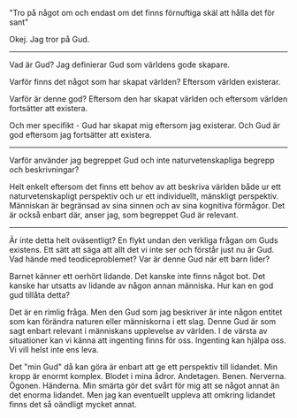"Tro på något om och endast om det finns förnuftiga skäl att hålla det för sant"

Okej. Jag tror på Gud. 

---

Vad är Gud? Jag definierar Gud som världens gode skapare.

Varför finns det något som har skapat världen? Eftersom världen existerar.

Varför är denne god? Eftersom den har skapat världen och eftersom världen fortsätter att existera.

Och mer specifikt - Gud har skapat mig eftersom jag existerar. Och Gud är god eftersom jag fortsätter att existera.

---

Varför använder jag begreppet Gud och inte naturvetenskapliga begrepp och beskrivningar? 

Helt enkelt eftersom det finns ett behov av att beskriva världen både ur ett naturvetenskapligt perspektiv och ur ett individuellt, mänskligt perspektiv. Människan är begränsad av sina sinnen och av sina kognitiva förmågor. Det är också enbart där, anser jag, som begreppet Gud är relevant.

---

Är inte detta helt oväsentligt? En flykt undan den verkliga frågan om Guds existens. Ett sätt att säga att allt det vi inte ser och förstår just nu är Gud. Vad hände med teodiceproblemet? Var är denne Gud när ett barn lider?

Barnet känner ett oerhört lidande. Det kanske inte finns något bot. Det kanske har utsatts av lidande av någon annan människa. Hur kan en god gud tillåta detta?

Det är en rimlig fråga. Men den Gud som jag beskriver är inte någon entitet som kan förändra naturen eller människorna i ett slag. Denne Gud är som sagt enbart relevant i människans upplevelse av världen. I de värsta av situationer kan vi känna att ingenting finns för oss. Ingenting kan hjälpa oss. Vi vill helst inte ens leva. 

Det "min Gud" då kan göra är enbart att ge ett perspektiv till lidandet. Min kropp är enormt komplex. Blodet i mina ådror. Andetagen. Benen. Nerverna. Ögonen. Händerna. Min smärta gör det svårt för mig att se något annat än det enorma lidandet. Men jag kan eventuellt uppleva att omkring lidandet finns det så oändligt mycket annat. 
